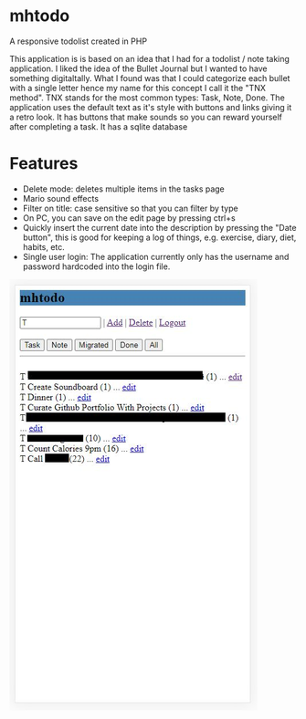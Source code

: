 # mhtodo
A responsive todolist created in PHP

This application is is based on an idea that I had for a todolist / note taking application. I liked the idea of the Bullet Journal but I wanted to have something digitaltally. What I found was that I could categorize each bullet with a single letter hence my name for this concept I call it the "TNX method". TNX stands for the most common types: Task, Note, Done. The application uses the default text as it's style with buttons and links giving it a retro look. It has buttons that make sounds so you can reward yourself after completing a task. It has a sqlite database 

# Features

 - Delete mode: deletes multiple items in the tasks page
 - Mario sound effects
 - Filter on title: case sensitive so that you can filter by type 
 - On PC, you can save on the edit page by pressing ctrl+s
 - Quickly insert the current date into the description by pressing the "Date button", this is good for keeping a log of things, e.g. exercise, diary, diet, habits, etc.
 - Single user login: The application currently only has the username and password hardcoded into the login file. 
 
![screenshot_Tasks_todo_mobile_screenshot_censored.jpg](screenshots/screenshot_Tasks_todo_mobile_screenshot_censored.jpg)
